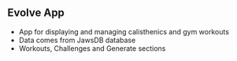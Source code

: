 ## Evolve App

- App for displaying and managing calisthenics and gym workouts
- Data comes from JawsDB database
- Workouts, Challenges and Generate sections
